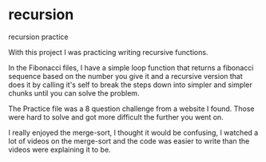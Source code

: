 # recursion
recursion practice

With this project I was practicing writing recursive functions.

In the Fibonacci files, I have a simple loop function that returns a fibonacci sequence based on the number you give it and a recursive version that does it by calling it's self to break the steps down into simpler and simpler chunks until you can solve the problem.

The Practice file was a 8 question challenge from a website I found. Those were hard to solve and got more difficult the further you went on.

I really enjoyed the merge-sort, I thought it would be confusing, I watched a lot of videos on the merge-sort and the code was easier to write than the videos were explaining it to be.
